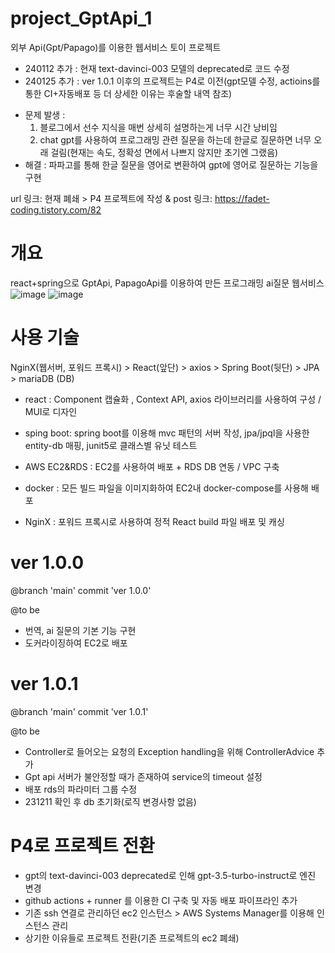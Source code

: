 # project_GptApi_1
외부 Api(Gpt/Papago)를 이용한 웹서비스 토이 프로젝트
* 240112 추가 : 현재 text-davinci-003 모델의 deprecated로 코드 수정
* 240125 추가 : ver 1.0.1 이후의 프로젝트는 P4로 이전(gpt모델 수정, actioins를 통한 CI+자동배포 등 더 상세한 이유는 후술할 내역 참조)

- 문제 발생 :
  1) 블로그에서 선수 지식을 매번 상세히 설명하는게 너무 시간 낭비임
  2) chat gpt를 사용하여 프로그래밍 관련 질문을 하는데 한글로 질문하면 너무 오래 걸림(현재는 속도, 정확성 면에서 나쁘지 않지만 초기엔 그랬음)
- 해결 : 파파고를 통해 한글 질문을 영어로 변환하여 gpt에 영어로 질문하는 기능을 구현

url 링크: 현재 폐쇄 > P4 프로젝트에 작성
& post 링크: https://fadet-coding.tistory.com/82

# 개요
react+spring으로 GptApi, PapagoApi를 이용하여 만든 프로그래밍 ai질문 웹서비스
![image](https://user-images.githubusercontent.com/96664524/221394229-c8e595b7-4350-44b9-b22c-0ab44d492125.png)
![image](https://user-images.githubusercontent.com/96664524/221394278-c8740e1e-0d9d-4520-a836-53025e297674.png)




# 사용 기술
NginX(웹서버, 포워드 프록시) > React(앞단) > axios > Spring Boot(뒷단) > JPA > mariaDB (DB)

- react : Component 캡슐화 , Context API, axios 라이브러리를 사용하여 구성 / MUI로 디자인
- sping boot: spring boot를 이용해 mvc 패턴의 서버 작성, jpa/jpql을 사용한 entity-db 매핑, junit5로 클래스별 유닛 테스트

- AWS EC2&RDS : EC2를 사용하여 배포 + RDS DB 연동 / VPC 구축
- docker : 모든 빌드 파일을 이미지화하여 EC2내 docker-compose를 사용해 배포
- NginX : 포워드 프록시로 사용하여 정적 React build 파일 배포 및 캐싱


# ver 1.0.0
@branch 'main' commit 'ver 1.0.0'

@to be
- 번역, ai 질문의 기본 기능 구현
- 도커라이징하여 EC2로 배포

# ver 1.0.1
@branch 'main' commit 'ver 1.0.1'

@to be
- Controller로 들어오는 요청의 Exception handling을 위해 ControllerAdvice 추가
- Gpt api 서버가 불안정할 때가 존재하여 service의 timeout 설정
- 배포 rds의 파라미터 그룹 수정
- 231211 확인 후 db 초기화(로직 변경사항 없음)

# P4로 프로젝트 전환
- gpt의 text-davinci-003 deprecated로 인해 gpt-3.5-turbo-instruct로 엔진 변경
- github actions + runner 를 이용한 CI 구축 및 자동 배포 파이프라인 추가
- 기존 ssh 연결로 관리하던 ec2 인스턴스 > AWS Systems Manager를 이용해 인스턴스 관리
- 상기한 이유들로 프로젝트 전환(기존 프로젝트의 ec2 폐쇄)

  
